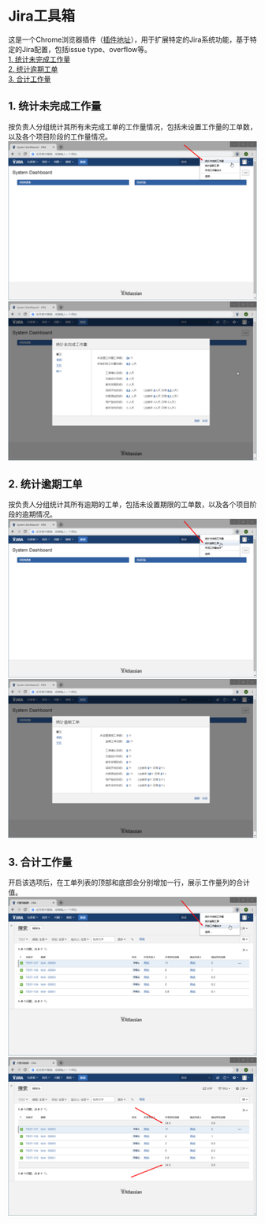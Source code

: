 # Jira工具箱  
这是一个Chrome浏览器插件（[插件地址](https://chrome.google.com/webstore/detail/jira%E5%B7%A5%E5%85%B7%E7%AE%B1/kjhcffaehhgmfkgaeajbedcicpleabaf)），用于扩展特定的Jira系统功能，基于特定的Jira配置，包括issue type、overflow等。  
[1. 统计未完成工作量](#1-统计未完成工作量)  
[2. 统计逾期工单](#2-统计逾期工单)  
[3. 合计工作量](#3-合计工作量)  


## 1. 统计未完成工作量  
按负责人分组统计其所有未完成工单的工作量情况，包括未设置工作量的工单数，以及各个项目阶段的工作量情况。
![](https://raw.githubusercontent.com/fangguixian/JiraToolkit/master/img/statistical_workload_1.png)  
![](https://raw.githubusercontent.com/fangguixian/JiraToolkit/master/img/statistical_workload_2.png)  


## 2. 统计逾期工单  
按负责人分组统计其所有逾期的工单，包括未设置期限的工单数，以及各个项目阶段的逾期情况。
![](https://raw.githubusercontent.com/fangguixian/JiraToolkit/master/img/statistical_overdue_1.png)  
![](https://raw.githubusercontent.com/fangguixian/JiraToolkit/master/img/statistical_overdue_2.png)  


## 3. 合计工作量  
开启该选项后，在工单列表的顶部和底部会分别增加一行，展示工作量列的合计值。
![](https://raw.githubusercontent.com/fangguixian/JiraToolkit/master/img/workload_sum_1.png)  
![](https://raw.githubusercontent.com/fangguixian/JiraToolkit/master/img/workload_sum_2.png)  

